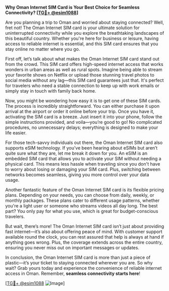 **Why Oman Internet SIM Card is Your Best Choice for Seamless Connectivity? [[TG💪+ @esim1088](https://t.me/s/esim1088)]**

Are you planning a trip to Oman and worried about staying connected? Well, fret not! The Oman Internet SIM card is your ultimate solution for uninterrupted connectivity while you explore the breathtaking landscapes of this beautiful country. Whether you're here for business or leisure, having access to reliable internet is essential, and this SIM card ensures that you stay online no matter where you go.

First off, let’s talk about what makes the Oman Internet SIM card stand out from the crowd. This SIM card offers high-speed internet access that works wonders in urban areas as well as rural spots. Imagine being able to stream your favorite shows on Netflix or upload those stunning travel photos to social media without any lag—this SIM card guarantees just that. It's perfect for travelers who need a stable connection to keep up with work emails or simply stay in touch with family back home.

Now, you might be wondering how easy it is to get one of these SIM cards. The process is incredibly straightforward. You can either purchase it upon arrival at the airport or order it online before your trip. Once you have it, activating the SIM card is a breeze. Just insert it into your phone, follow the simple instructions provided, and voila—you’re good to go! No complicated procedures, no unnecessary delays; everything is designed to make your life easier.

For those tech-savvy individuals out there, the Oman Internet SIM card also supports eSIM technology. If you’ve been hearing about eSIMs but aren’t quite sure what they are, let me break it down for you. An eSIM is an embedded SIM card that allows you to activate your SIM without needing a physical card. This means less hassle when traveling since you don't have to worry about losing or damaging your SIM card. Plus, switching between networks becomes seamless, giving you more control over your data usage.

Another fantastic feature of the Oman Internet SIM card is its flexible pricing plans. Depending on your needs, you can choose from daily, weekly, or monthly packages. These plans cater to different usage patterns, whether you're a light user or someone who streams videos all day long. The best part? You only pay for what you use, which is great for budget-conscious travelers.

But wait, there’s more! The Oman Internet SIM card isn’t just about providing fast internet—it’s also about offering peace of mind. With customer support available round the clock, you can rest assured that help is always at hand if anything goes wrong. Plus, the coverage extends across the entire country, ensuring you never miss out on important messages or updates.

In conclusion, the Oman Internet SIM card is more than just a piece of plastic—it’s your ticket to staying connected wherever you are. So why wait? Grab yours today and experience the convenience of reliable internet access in Oman. Remember, **seamless connectivity starts here**! 

[[TG💪+ @esim1088](https://t.me/s/esim1088) ![Image](https://i.postimg.cc/Y0z9fWf4/image.png)]